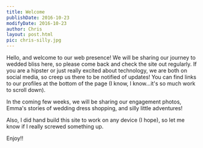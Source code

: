 ```yaml
---
title: Welcome
publishDate: 2016-10-23
modifyDate: 2016-10-23
author: Chris
layout: post.html
pic: chris-silly.jpg
---
```


Hello, and welcome to our web presence!  We will be sharing our journey to
wedded bliss here, so please come back and check the site out regularly.  If
you are a hipster or just really excited about technology, we are both on
social media, so creep us there to be notified of updates!  You can find links
to our profiles at the bottom of the page (I know, I know...it's so much work
to scroll down).

In the coming few weeks, we will be sharing our engagement photos, Emma's
stories of wedding dress shopping, and silly little adventures!

Also, I did hand build this site to work on any device (I hope), so let me know
if I really screwed something up.

Enjoy!!
